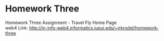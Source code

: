 # Homework Three

Homework Three Assignment - Travel Fly Home Page<br/>
web4 Link: http://in-info-web4.informatics.iupui.edu/~jrkrodel/homework-three
